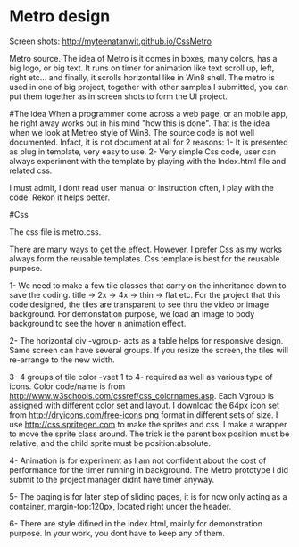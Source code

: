 Metro design
============
Screen shots:
http://myteenatanwit.github.io/CssMetro

Metro source.
The idea of Metro is it comes in boxes, many colors, has a big logo, or big text. It runs on timer for animation like text scroll up, left, right etc... and finally, it scrolls horizontal like in Win8 shell. 
The metro is used in one of big project, together with other samples I submitted, you can put them together as in screen shots to form the UI project.

#The idea
When a programmer come across a web page, or an mobile app,  he right away works out in his mind "how this is done". That is the idea when we look at Metreo style of Win8. The source code is not well documented. Infact, it is not document at all for 2 reasons: 1- It is presented as plug in template, very easy to use. 2- Very simple Css code, user can always experiment with the template by playing with the Index.html file and related css. 

I must admit, I dont read user manual or instruction often, I play with the code. Rekon it helps better.

#Css

The css file is metro.css. 

There are many ways to get the effect. However, I prefer Css as my works always form the reusable templates. Css template is best for the reusable purpose.

1- We need to make a few tile classes that carry on the inheritance down to save the coding. title -> 2x -> 4x -> thin -> flat etc. For the project that this code designed, the tiles are transparent to see thru the video or image background. For demonstation purpose, we load an image to body background to see the hover n animation effect.

2- The horizontal div -vgroup- acts as a table helps for responsive design. Same screen can have several groups. If you resize the screen, the tiles will re-arrange to the new width.

3- 4 groups of tile color -vset 1 to 4- required as well as various type of icons. Color code/name is from http://www.w3schools.com/cssref/css_colornames.asp. Each Vgroup is assigned with different color set and layout.
I download the 64px icon set from http://dryicons.com/free-icons png format in different sets of size.
I use http://css.spritegen.com to make the sprites and css.
I make a wrapper to move the sprite class around. The trick is the parent box position must be relative, and the child sprite must be position:absolute.

4- Animation is for experiment as I am not confident about the cost of performance for the timer running in background. The Metro prototype I did submit to the project manager didnt have timer anyway.

5- The paging is for later step of sliding pages, it is for now only acting as a container, margin-top:120px, located right under the header.

6- There are style difined in the index.html, mainly for demonstration purpose. In your work, you dont have to keep any of them.


